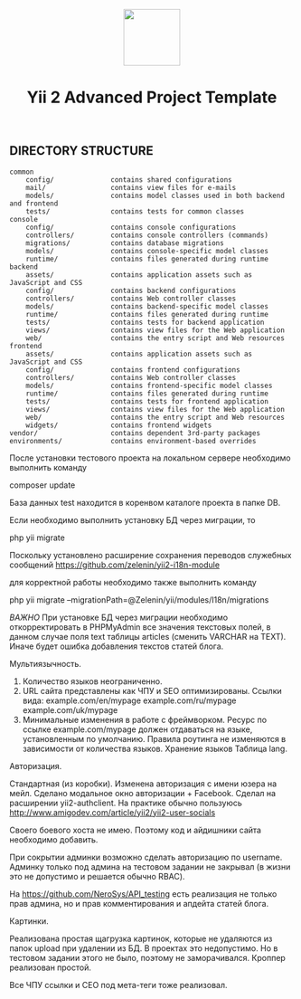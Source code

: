 <p align="center">
    <a href="https://github.com/yiisoft" target="_blank">
        <img src="https://avatars0.githubusercontent.com/u/993323" height="100px">
    </a>
    <h1 align="center">Yii 2 Advanced Project Template</h1>
    <br>
</p>

DIRECTORY STRUCTURE
-------------------

```
common
    config/              contains shared configurations
    mail/                contains view files for e-mails
    models/              contains model classes used in both backend and frontend
    tests/               contains tests for common classes    
console
    config/              contains console configurations
    controllers/         contains console controllers (commands)
    migrations/          contains database migrations
    models/              contains console-specific model classes
    runtime/             contains files generated during runtime
backend
    assets/              contains application assets such as JavaScript and CSS
    config/              contains backend configurations
    controllers/         contains Web controller classes
    models/              contains backend-specific model classes
    runtime/             contains files generated during runtime
    tests/               contains tests for backend application    
    views/               contains view files for the Web application
    web/                 contains the entry script and Web resources
frontend
    assets/              contains application assets such as JavaScript and CSS
    config/              contains frontend configurations
    controllers/         contains Web controller classes
    models/              contains frontend-specific model classes
    runtime/             contains files generated during runtime
    tests/               contains tests for frontend application
    views/               contains view files for the Web application
    web/                 contains the entry script and Web resources
    widgets/             contains frontend widgets
vendor/                  contains dependent 3rd-party packages
environments/            contains environment-based overrides
```

После установки тестового проекта на локальном сервере необходимо выполнить команду

<p>composer update</p>

База данных test находится в коренвом каталоге проекта в папке DB.

Если необходимо выполнить установку БД через миграции, то

php yii migrate

Поскольку установлено расширение сохранения переводов служебных сообщений 
https://github.com/zelenin/yii2-i18n-module

для корректной работы необходимо также выполнить команду 

php yii migrate –migrationPath=@Zelenin/yii/modules/I18n/migrations

*ВАЖНО* При установке БД через миграции необходимо откорректировать в PHPMyAdmin все значения текстовых полей, в данном случае поля text таблицы articles (сменить VARCHAR на TEXT). Иначе будет ошибка добавления текстов статей блога.

Мультиязычность.

1. Количество языков неограниченно.
2. URL сайта представлены как ЧПУ и SEO оптимизированы. Ссылки вида:
example.com/en/mypage
example.com/ru/mypage
example.com/uk/mypage
3. Минимальные изменения в работе с фреймворком. Ресурс по ссылке example.com/mypage должен отдаваться на языке, установленным по умолчанию. Правила роутинга не изменяются в зависимости от количества языков.
Хранение языков
Таблица lang. 

Авторизация.

Стандартная (из коробки).
Изменена авторизация с имени юзера на мейл. Сделано модальное окно авторизации + Facebook.
Сделал на расширении yii2-authclient.
На практике обычно пользуюсь 
http://www.amigodev.com/article/yii2/yii2-user-socials

Своего боевого хоста не имею. Поэтому код и айдишники сайта необходимо добавить.

При сокрытии админки возможно сделать авторизацию по username. 
Админку только под админа на тестовом задании не закрывал (в жизни это не допустимо и решается обычно RBAC).

На https://github.com/NeroSys/API_testing есть реализация не только прав админа, но и прав комментирования и апдейта статей блога.


Картинки.

Реализована простая щагрузка картинок, которые не удаляются из папок upload при удалении из БД.
В проектах это недопустимо. Но в тестовом задании этого не было, поэтому не заморачивался. 
Кроппер реализован простой.

Все ЧПУ ссылки и СЕО под мета-теги тоже реализовал.
